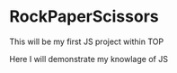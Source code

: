 # RockPaperScissors
This will be my first JS project within TOP

Here I will demonstrate my knowlage of JS

